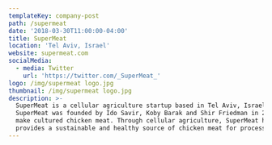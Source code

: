 ```yaml
---
templateKey: company-post
path: /supermeat
date: '2018-03-30T11:00:00-04:00'
title: SuperMeat
location: 'Tel Aviv, Israel'
website: supermeat.com
socialMedia:
  - media: Twitter
    url: 'https://twitter.com/_SuperMeat_'
logo: /img/supermeat logo.jpg
thumbnail: /img/supermeat logo.jpg
description: >-
  SuperMeat is a cellular agriculture startup based in Tel Aviv, Israel.
  SuperMeat was founded by Ido Savir, Koby Barak and Shir Friedman in 2015 to
  make cultured chicken meat. Through cellular agriculture, SuperMeat hopes to
  provides a sustainable and healthy source of chicken meat for processed foods.
---
```



